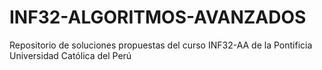 # INF32-ALGORITMOS-AVANZADOS
Repositorio de soluciones propuestas del curso INF32-AA de la Pontificia Universidad Católica del Perú

